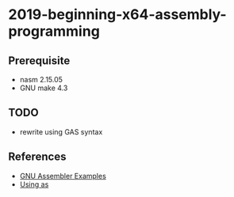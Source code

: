 # 2019-beginning-x64-assembly-programming

## Prerequisite
- nasm 2.15.05
- GNU make 4.3

## TODO
- rewrite using GAS syntax

## References
- [GNU Assembler Examples](https://cs.lmu.edu/~ray/notes/gasexamples/)
- [Using as](http://sourceware.org/binutils/docs/as/index.html)
